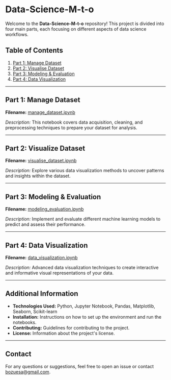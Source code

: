 # Data-Science-M-t-o

Welcome to the **Data-Science-M-t-o** repository! This project is divided into four main parts, each focusing on different aspects of data science workflows.

## Table of Contents
1. [Part 1: Manage Dataset](#part-1-manage-dataset)
2. [Part 2: Visualise Dataset](#part-2-visualise-dataset)
3. [Part 3: Modeling & Evaluation](#part-3-modeling--evaluation)
4. [Part 4: Data Visualization](#part-4-data-visualization)

---

## Part 1: Manage Dataset

**Filename:** [manage_dataset.ipynb](manage_dataset.ipynb)

*Description:* This notebook covers data acquisition, cleaning, and preprocessing techniques to prepare your dataset for analysis.

---

## Part 2: Visualize Dataset

**Filename:** [visualise_dataset.ipynb](visualise_dataset.ipynb)

*Description:* Explore various data visualization methods to uncover patterns and insights within the dataset.

---

## Part 3: Modeling & Evaluation

**Filename:** [modeling_evaluation.ipynb](modeling_evaluation.ipynb)

*Description:* Implement and evaluate different machine learning models to predict and assess their performance.

---

## Part 4: Data Visualization

**Filename:** [data_visualization.ipynb](data_visualization.ipynb)

*Description:* Advanced data visualization techniques to create interactive and informative visual representations of your data.

---

## Additional Information

- **Technologies Used:** Python, Jupyter Notebook, Pandas, Matplotlib, Seaborn, Scikit-learn
- **Installation:** Instructions on how to set up the environment and run the notebooks.
- **Contributing:** Guidelines for contributing to the project.
- **License:** Information about the project's license.

---

## Contact

For any questions or suggestions, feel free to open an issue or contact [bozuesa@gmail.com](bozuesa@gmail.com).
